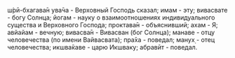 ш́рӣ-бхагава̄н ува̄ча - Верховный Господь сказал; имам - эту; вивасвате - богу Солнца; йогам - науку о взаимоотношениях индивидуального существа и Верховного Господа; проктава̄н - объяснивший; ахам - Я; авйайам - вечную; вивасва̄н - Вивасван (бог Солнца); манаве - отцу человечества (по имени Вайвасвата); пра̄ха - поведал; манух̣ - отец человечества; икшва̄каве - царю Икшваку; абравӣт - поведал.